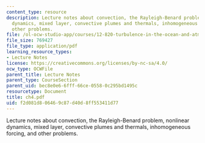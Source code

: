 ```yaml
---
content_type: resource
description: Lecture notes about convection, the Rayleigh-Benard problem, nonlinear
  dynamics, mixed layer, convective plumes and thermals, inhomogeneous forcing, and
  other problems.
file: /ol-ocw-studio-app/courses/12-820-turbulence-in-the-ocean-and-atmosphere-spring-2006/f2d081d806469c87d40d8ff553411d77_ch4.pdf
file_size: 769427
file_type: application/pdf
learning_resource_types:
- Lecture Notes
license: https://creativecommons.org/licenses/by-nc-sa/4.0/
ocw_type: OCWFile
parent_title: Lecture Notes
parent_type: CourseSection
parent_uid: bec8e0e6-6fff-66ce-0558-0c295bd1495c
resourcetype: Document
title: ch4.pdf
uid: f2d081d8-0646-9c87-d40d-8ff553411d77
---
```

Lecture notes about convection, the Rayleigh-Benard problem, nonlinear dynamics, mixed layer, convective plumes and thermals, inhomogeneous forcing, and other problems.